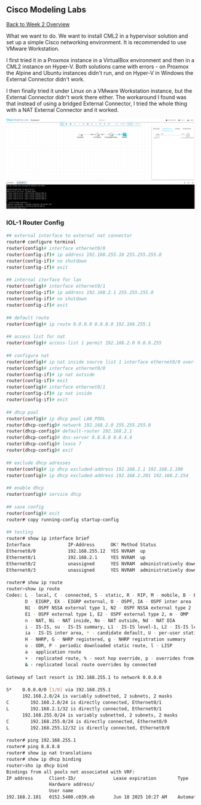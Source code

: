 ## Cisco Modeling Labs


[Back to Week 2 Overview](../../journal/week2/README.md)<br/>

What we want to do. We want to install CML2 in a hypervisor solution and set up a simple Cisco networking environment. It is recommended to use VMware Workstation.


I first tried it in a Proxmox instance in a VirtualBox environment and then in a CML2 instance on Hyper-V. Both solutions came with errors - on Proxmox the Alpine and Ubuntu instances didn't run, and on Hyper-V in Windows the External Connector didn't work.

I then finally tried it under Linux on a VMware Workstation instance, but the External Connector didn't work there either. The workaround I found was that instead of using a bridged External Connector, I tried the whole thing with a NAT External Connector and it worked.


![](./cisco.png)


### IOL-1 Router Config

```bash
## external interface to external nat connector 
router# configure terminal
router(config)# interface ethernet0/0
router(config-if)# ip address 192.168.255.10 255.255.255.0
router(config-if)# no shutdown
router(config-if)# exit

## internal iterface for lan 
router(config)# interface ethernet0/1
router(config-if)# ip address 192.168.2.1 255.255.255.0
router(config-if)# no shutdown
router(config-if)# exit

## default route 
router(config)# ip route 0.0.0.0 0.0.0.0 192.168.255.1

## access list for nat 
router(config)# access-list 1 permit 192.168.2.0 0.0.0.255

## configure nat 
router(config)# ip nat inside source list 1 interface ethernet0/0 overload
router(config)# interface ethernet0/0
router(config-if)# ip nat outside
router(config-if)# exit
router(config)# interface ethernet0/1
router(config-if)# ip nat inside
router(config-if)# exit

## dhcp pool 
router(config)# ip dhcp pool LAN_POOL
router(dhcp-config)# network 192.168.2.0 255.255.255.0
router(dhcp-config)# default-router 192.168.2.1
router(dhcp-config)# dns-server 8.8.8.8 8.8.4.4
router(dhcp-config)# lease 7
router(dhcp-config)# exit

## exclude dhcp adresses 
router(config)# ip dhcp excluded-address 192.168.2.1 192.168.2.100
router(config)# ip dhcp excluded-address 192.168.2.201 192.168.2.254

## enable dhcp 
router(config)# service dhcp

## save config
router(config)# exit
router# copy running-config startup-config

## testing 
router# show ip interface brief
Interface              IP-Address      OK? Method Status                Protocol
Ethernet0/0            192.168.255.12  YES NVRAM  up                    up      
Ethernet0/1            192.168.2.1     YES NVRAM  up                    up      
Ethernet0/2            unassigned      YES NVRAM  administratively down down    
Ethernet0/3            unassigned      YES NVRAM  administratively down down   

router# show ip route
router>show ip route 
Codes: L - local, C - connected, S - static, R - RIP, M - mobile, B - BGP
       D - EIGRP, EX - EIGRP external, O - OSPF, IA - OSPF inter area 
       N1 - OSPF NSSA external type 1, N2 - OSPF NSSA external type 2
       E1 - OSPF external type 1, E2 - OSPF external type 2, m - OMP
       n - NAT, Ni - NAT inside, No - NAT outside, Nd - NAT DIA
       i - IS-IS, su - IS-IS summary, L1 - IS-IS level-1, L2 - IS-IS level-2
       ia - IS-IS inter area, * - candidate default, U - per-user static route
       H - NHRP, G - NHRP registered, g - NHRP registration summary
       o - ODR, P - periodic downloaded static route, l - LISP
       a - application route
       + - replicated route, % - next hop override, p - overrides from PfR
       & - replicated local route overrides by connected

Gateway of last resort is 192.168.255.1 to network 0.0.0.0

S*    0.0.0.0/0 [1/0] via 192.168.255.1
      192.168.2.0/24 is variably subnetted, 2 subnets, 2 masks
C        192.168.2.0/24 is directly connected, Ethernet0/1
L        192.168.2.1/32 is directly connected, Ethernet0/1
      192.168.255.0/24 is variably subnetted, 2 subnets, 2 masks
C        192.168.255.0/24 is directly connected, Ethernet0/0
L        192.168.255.12/32 is directly connected, Ethernet0/0

router# ping 192.168.255.1
router# ping 8.8.8.8
router# show ip nat translations
router# show ip dhcp binding
router>sho ip dhcp bind        
Bindings from all pools not associated with VRF:
IP address      Client-ID/              Lease expiration        Type       State      Interface
                Hardware address/
                User name
192.168.2.101   0152.5400.c039.eb       Jun 18 2025 10:27 AM    Automatic  Active     Ethernet0/1
```
